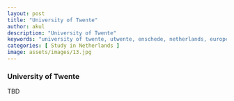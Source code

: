 ```yaml
---
layout: post
title: "University of Twente"
author: akul
description: "University of Twente"
keywords: "university of twente, utwente, enschede, netherlands, europe, study"
categories: [ Study in Netherlands ]
image: assets/images/13.jpg
---
```


### University of Twente

TBD